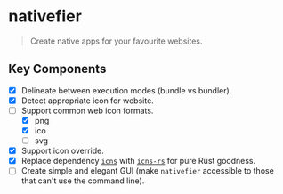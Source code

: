 # nativefier 

> Create native apps for your favourite websites. 

## Key Components 

- [x] Delineate between execution modes (bundle vs bundler). 
- [x] Detect appropriate icon for website. 
- [ ] Support common web icon formats.  
    - [x] png 
    - [x] ico  
    - [ ] svg  
- [x] Support icon override.  
- [x] Replace dependency [`icns`](https://github.com/jackmordaunt/icns) with [`icns-rs`](https://github.com/jackmordaunt/icns-rs) for pure Rust goodness.  
- [ ] Create simple and elegant GUI (make `nativefier` accessible to those that can't use the command line). 
